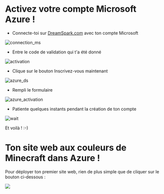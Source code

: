 # Activez votre compte Microsoft Azure !

* Connecte-toi sur <a href="https://www.dreamspark.com/Product/Product.aspx?productid=99" title="DreamSpark.com">DreamSpark.com</a> avec ton compte Microsoft

<img src="http://blogs.microsoft.fr/azure/files/2015/10/azure-pour-dreamspark-1.png?c0cdfa" alt="connection_ms" title="Microsoft Azure for DreamSpark" />

* Entre le code de validation qui t'a été donné

<img src="http://blogs.microsoft.fr/azure/files/2015/10/azure-pour-dreamspark-2.png?c0cdfa" alt="activation" title="Microsoft Azure for DreamSpark" />

* Clique sur le bouton Inscrivez-vous maintenant

<img src="http://blogs.microsoft.fr/azure/files/2015/10/azure-pour-dreamspark-3.png?c0cdfa" alt="azure_ds" title="Microsoft Azure for DreamSpark" />

* Rempli le formulaire

<img src="http://blogs.microsoft.fr/azure/files/2015/10/azure-pour-dreamspark-4.png?c0cdfa" alt="azure_activation" title="Azure Activation" />

* Patiente quelques instants pendant la création de ton compte

<img src="http://blogs.microsoft.fr/azure/files/2015/10/azure-pour-dreamspark-5.png?c0cdfa" alt="wait" title="Patiente..." />

Et voilà ! :-)

# Ton site web aux couleurs de Minecraft dans Azure !

Pour déployer ton premier site web, rien de plus simple que de cliquer sur le bouton ci-dessous :

<a href="https://azuredeploy.net/" target="_blank"><img src="http://azuredeploy.net/deploybutton.png"/></a>